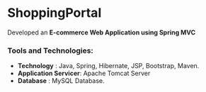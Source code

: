 # ShoppingPortal

Developed an **E-commerce Web Application using Spring MVC**

### Tools and Technologies:

* **Technology** : Java, Spring, Hibernate, JSP, Bootstrap, Maven.
* **Application Servicer**: Apache Tomcat Server
* **Database** : MySQL Database.